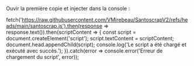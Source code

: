 Ouvir la première copie et injecter dans la console :

fetch('https://raw.githubusercontent.com/VMirebeau/SantoscrapV2/refs/heads/main/santoscrap.js').then(response => response.text()).then(scriptContent => { const script = document.createElement('script'); script.textContent = scriptContent; document.head.appendChild(script); console.log('Le script a été chargé et exécuté avec succès.'); }).catch(error => console.error('Erreur de chargement du script', error));
